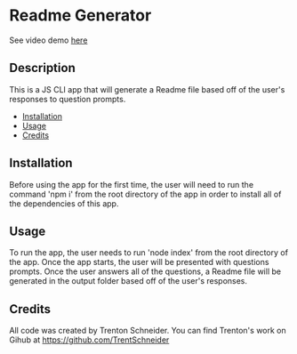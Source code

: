 # Readme Generator

See video demo [here](https://drive.google.com/file/d/1XuVkMCNnqyJCYbNafSESwbxIbjhxlf_j/view?usp=sharing)

## Description

This is a JS CLI app that will generate a Readme file based off of the user's responses to question prompts.

* [Installation](#inst)
* [Usage](#use)
* [Credits](#cred)


<a id="inst"></a>
## Installation

Before using the app for the first time, the user will need to run the command 'npm i' from the root directory of the app in order to install all of the dependencies of this app.

<a id="use"></a>
## Usage

To run the app, the user needs to run 'node index' from the root directory of the app. Once the app starts, the user will be presented with questions prompts. Once the user answers all of the questions, a Readme file will be generated in the output folder based off of the user's responses.

<a id="cred"></a>
## Credits

All code was created by Trenton Schneider. You can find Trenton's work on Gihub at https://github.com/TrentSchneider